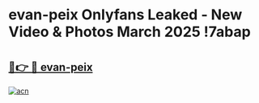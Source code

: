 # evan-peix Onlyfans Leaked - New Video & Photos March 2025 !7abap

# <h2><a href="https://5vw5z9.iuczelnia.edu.pl?title=evan-peix&ref=7abap">🔗👉 🔴 evan-peix</a></h2>

[![acn](https://github.com/user-attachments/assets/0f9c940e-d8b0-45ae-aac7-cd30a18b3e1c)](https://5vw5z9.iuczelnia.edu.pl?title=evan-peix&ref=7abap)

